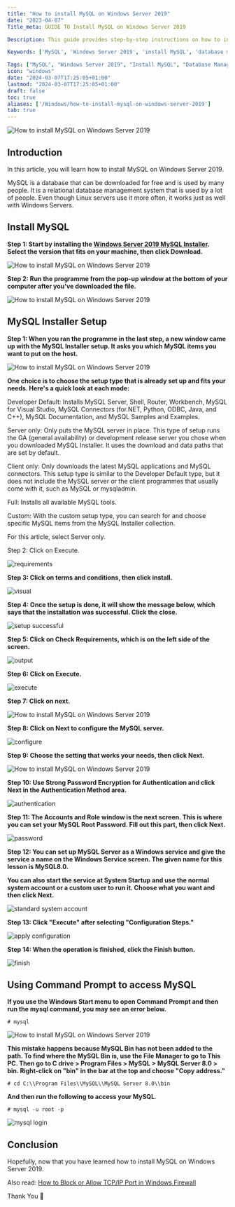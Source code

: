```yaml
---
title: "How to install MySQL on Windows Server 2019"
date: "2023-04-07"
Title_meta: GUIDE TO Install MySQL on Windows Server 2019

Description: This guide provides step-by-step instructions on how to install MySQL on Windows Server 2019. Learn how to download MySQL, configure the installation, set up databases, and manage MySQL server effectively on your Windows Server environment.

Keywords: ['MySQL', 'Windows Server 2019', 'install MySQL', 'database management', 'server administration', 'MySQL installation']

Tags: ["MySQL", "Windows Server 2019", "Install MySQL", "Database Management", "Server Administration", "MySQL Installation"]
icon: "windows"
date: "2024-03-07T17:25:05+01:00"
lastmod: "2024-03-07T17:25:05+01:00" 
draft: false
toc: true
aliases: ['/Windows/how-to-install-mysql-on-windows-server-2019']
tab: true
---
```


![How to install MySQL on Windows Server 2019](images/How-to-install-MySQL-on-Windows-Server-2019_utho.jpg)

## Introduction

In this article, you will learn how to install MySQL on Windows Server 2019.

MySQL is a database that can be downloaded for free and is used by many people. It is a relational database management system that is used by a lot of people. Even though Linux servers use it more often, it works just as well with Windows Servers.

## Install MySQL

**Step 1: Start by installing the [Windows Server 2019 MySQL Installer](https://dev.mysql.com/downloads/installer/). Select the version that fits on your machine, then click Download.**

![How to install MySQL on Windows Server 2019](images/1-22-1024x603.png)

**Step 2: Run the programme from the pop-up window at the bottom of your computer after you've downloaded the file.**

![How to install MySQL on Windows Server 2019](images/2.1-1024x599.png)

## MySQL Installer Setup

**Step 1: When you ran the programme in the last step, a new window came up with the MySQL Installer setup. It asks you which MySQL items you want to put on the host.**

![How to install MySQL on Windows Server 2019](images/3-15-1024x772.png)

**One choice is to choose the setup type that is already set up and fits your needs. Here's a quick look at each mode:**

Developer Default: Installs MySQL Server, Shell, Router, Workbench, MySQL for Visual Studio, MySQL Connectors (for.NET, Python, ODBC, Java, and C++), MySQL Documentation, and MySQL Samples and Examples.

Server only: Only puts the MySQL server in place. This type of setup runs the GA (general availability) or development release server you chose when you downloaded MySQL Installer. It uses the download and data paths that are set by default.

Client only: Only downloads the latest MySQL applications and MySQL connectors. This setup type is similar to the Developer Default type, but it does not include the MySQL server or the client programmes that usually come with it, such as MySQL or mysqladmin.

Full: Installs all available MySQL tools.

Custom: With the custom setup type, you can search for and choose specific MySQL items from the MySQL Installer collection.

For this article, select Server only.

Step 2: Click on Execute.

![requirements](images/4-13-1024x773.png)

**Step 3: Click on terms and conditions, then click install.**

![visual](images/5-14-1024x771.png)

**Step 4: Once the setup is done, it will show the message below, which says that the installation was successful. Click the close.**

![setup successful](images/6-11-1024x772.png)

**Step 5: Click on Check Requirements, which is on the left side of the screen.**

![output](images/7-9-1024x774.png)

**Step 6: Click on Execute.**

![execute](images/8-8-1024x773.png)

**Step 7: Click on next.**

![How to install MySQL on Windows Server 2019](images/9-8-1024x771.png)

**Step 8: Click on Next to configure the MySQL server.**

![configure](images/10-9-1024x729.png)

**Step 9: Choose the setting that works your needs, then click Next.**

![How to install MySQL on Windows Server 2019](images/11-5-1024x730.png)

**Step 10: Use Strong Password Encryption for Authentication and click Next in the Authentication Method area.**

![authentication](images/12-7-1024x728.png)

**Step 11: The Accounts and Role window is the next screen. This is where you can set your MySQL Root Password. Fill out this part, then click Next.**

![password](images/13-7-1024x731.png)

**Step 12: You can set up MySQL Server as a Windows service and give the service a name on the Windows Service screen. The given name for this lesson is MySQL8.0.**

**You can also start the service at System Startup and use the normal system account or a custom user to run it. Choose what you want and then click Next.**

![standard system account](images/14-6-1024x726.png)

**Step 13: Click "Execute" after selecting "Configuration Steps."** 

![apply configuration](images/16-4-1024x729.png)

**Step 14: When the operation is finished, click the Finish button.** 

![finish](images/17-4-1024x731.png)

## Using Command Prompt to access MySQL

**If you use the Windows Start menu to open Command Prompt and then run the mysql command, you may see an error below.**

```
# mysql

```

![How to install MySQL on Windows Server 2019](images/18-4-1024x297.png)

**This mistake happens because MySQL Bin has not been added to the path. To find where the MySQL Bin is, use the File Manager to go to This PC. Then go to C drive > Program Files > MySQL > MySQL Server 8.0 > bin. Right-click on "bin" in the bar at the top and choose "Copy address."**

```
# cd C:\\Program Files\\MySQL\\MySQL Server 8.0\\bin

```

**And then run the following to access your MySQL**.

```
# mysql -u root -p

```

![mysql login](images/19-4-1024x326.png)

## Conclusion

Hopefully, now that you have learned how to install MySQL on Windows Server 2019.

Also read: [How to Block or Allow TCP/IP Port in Windows Firewall](https://utho.com/docs/tutorial/how-to-block-or-allow-tcp-ip-port-in-windows-firewall/)

Thank You 🙂
